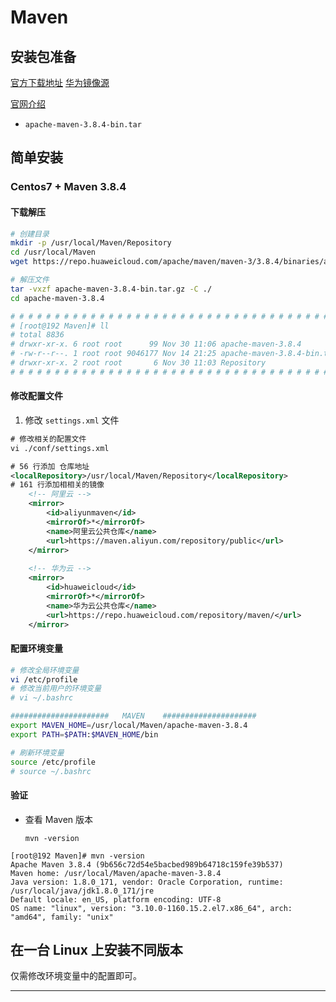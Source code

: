 # Maven



## 安装包准备



[官方下载地址][官方下载地址]  [华为镜像源][华为镜像源]

[官网介绍][官网介绍]

-   `apache-maven-3.8.4-bin.tar`

## 简单安装

### Centos7 + Maven 3.8.4

#### 下载解压

```sh
# 创建目录
mkdir -p /usr/local/Maven/Repository
cd /usr/local/Maven
wget https://repo.huaweicloud.com/apache/maven/maven-3/3.8.4/binaries/apache-maven-3.8.4-bin.tar.gz

# 解压文件
tar -vxzf apache-maven-3.8.4-bin.tar.gz -C ./
cd apache-maven-3.8.4

# # # # # # # # # # # # # # # # # # # # # # # # # # # # # # # # # # # # # # # # #
# [root@192 Maven]# ll
# total 8836
# drwxr-xr-x. 6 root root      99 Nov 30 11:06 apache-maven-3.8.4
# -rw-r--r--. 1 root root 9046177 Nov 14 21:25 apache-maven-3.8.4-bin.tar.gz
# drwxr-xr-x. 2 root root       6 Nov 30 11:03 Repository
# # # # # # # # # # # # # # # # # # # # # # # # # # # # # # # # # # # # # # # # #
```



#### 修改配置文件

1.  修改 `settings.xml` 文件

```xml
# 修改相关的配置文件
vi ./conf/settings.xml

# 56 行添加 仓库地址
<localRepository>/usr/local/Maven/Repository</localRepository>
# 161 行添加相相关的镜像
    <!-- 阿里云 -->
    <mirror>
        <id>aliyunmaven</id>
        <mirrorOf>*</mirrorOf>
        <name>阿里云公共仓库</name>
        <url>https://maven.aliyun.com/repository/public</url>
    </mirror>
    
    <!-- 华为云 -->
    <mirror>
        <id>huaweicloud</id>
        <mirrorOf>*</mirrorOf>
        <name>华为云公共仓库</name>
        <url>https://repo.huaweicloud.com/repository/maven/</url>
	</mirror>
```



#### 配置环境变量

```sh
# 修改全局环境变量
vi /etc/profile
# 修改当前用户的环境变量
# vi ~/.bashrc

######################   MAVEN    #####################
export MAVEN_HOME=/usr/local/Maven/apache-maven-3.8.4
export PATH=$PATH:$MAVEN_HOME/bin

# 刷新环境变量
source /etc/profile
# source ~/.bashrc
```



#### 验证

-   查看 Maven 版本

    `mvn -version`

```shell
[root@192 Maven]# mvn -version
Apache Maven 3.8.4 (9b656c72d54e5bacbed989b64718c159fe39b537)
Maven home: /usr/local/Maven/apache-maven-3.8.4
Java version: 1.8.0_171, vendor: Oracle Corporation, runtime: /usr/local/java/jdk1.8.0_171/jre
Default locale: en_US, platform encoding: UTF-8
OS name: "linux", version: "3.10.0-1160.15.2.el7.x86_64", arch: "amd64", family: "unix"
```



## 在一台 Linux 上安装不同版本

仅需修改环境变量中的配置即可。







---

[官方下载地址]:https://maven.apache.org/download.cgi
[华为镜像源]:https://repo.huaweicloud.com/apache/maven/maven-3/
[官网介绍]:http://maven.apache.org/index.htmlhttps://dev.mysql.com/doc/refman/5.7/en/binary-installation.html




